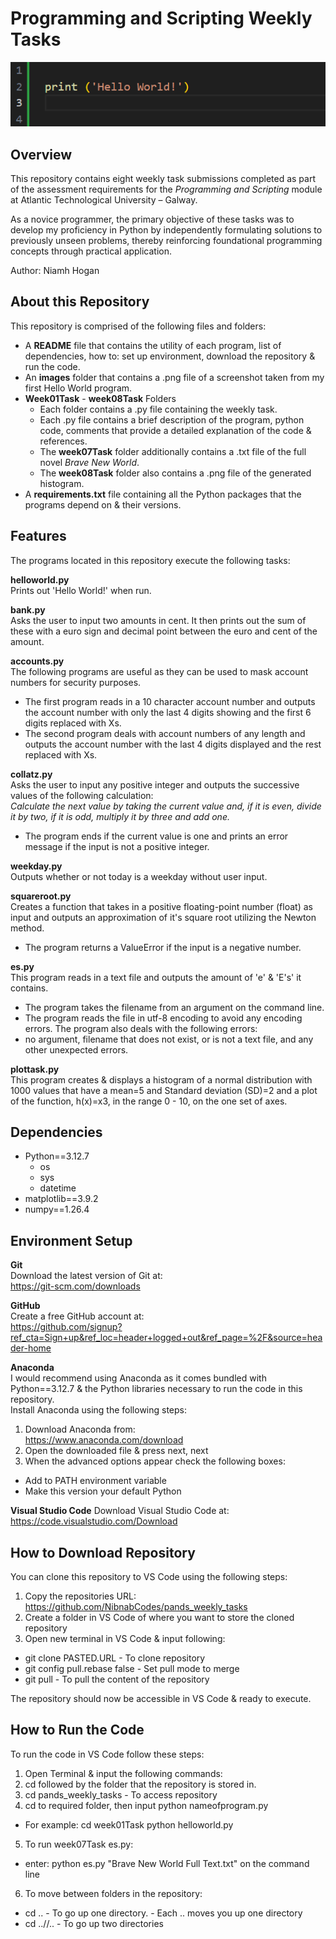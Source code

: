 # Programming and Scripting Weekly Tasks

![Alt text](images/HelloWorld.png)


## Overview

This repository contains eight weekly task submissions completed as part of the assessment requirements for the *Programming and Scripting* module at Atlantic Technological University – Galway.

As a novice programmer, the primary objective of these tasks was to develop my proficiency in Python by independently formulating solutions to previously unseen problems, thereby reinforcing foundational programming concepts through practical application.

Author: Niamh Hogan

## About this Repository

This repository is comprised of the following files and folders:

* A **README** file that contains the utility of each program, list of dependencies, how to: set up environment, download the repository & run the code.
* An **images** folder that contains a .png file of a screenshot taken from my first Hello World program.
* **Week01Task** - **week08Task** Folders  
  - Each folder contains a .py file containing the weekly task.  
  - Each .py file contains a brief description of the program, python code, comments that provide a detailed explanation of the code & references.  
  - The **week07Task** folder additionally contains a .txt file of the full novel *Brave New World*.  
  - The **week08Task** folder also contains a .png file of the generated histogram.
* A **requirements.txt** file containing all the Python packages that the programs depend on & their versions.

## Features

The programs located in this repository execute the following tasks:

**helloworld.py**  
Prints out 'Hello World!' when run.

**bank.py**  
Asks the user to input two amounts in cent. It then prints out the sum of these with a euro sign 
and decimal point between the euro and cent of the amount.

**accounts.py**  
The following programs are useful as they can be used to mask account numbers for security purposes.
  - The first program reads in a 10 character account number and outputs the account number with only the last 4    digits showing and the first 6 digits replaced with Xs.  
  - The second program deals with account numbers of any length and outputs the account number with the last 4 digits displayed and the rest replaced with Xs.

**collatz.py**  
Asks the user to input any positive integer and outputs the successive values of the following calculation:  
  *Calculate the next value by taking the current value and, if it is even, divide it by two, if it is odd, multiply it by three and add one.* 
  - The program ends if the current value is one and prints an error message if the input is not a positive integer.

**weekday.py**  
Outputs whether or not today is a weekday without user input.

**squareroot.py**  
Creates a function that takes in a positive floating-point number (float) as input and outputs an approximation of it's square root utilizing the Newton method.  
  - The program returns a ValueError if the input is a negative number.

**es.py**  
This program reads in a text file and outputs the amount of 'e' & 'E's' it contains.  
  - The program takes the filename from an argument on the command line.  
  - The program reads the file in utf-8 encoding to avoid any encoding errors. The program also deals with the following errors:  
  - no argument, filename that does not exist, or is not a text file, and any other unexpected errors.

**plottask.py**  
This program creates & displays a histogram of a normal distribution with 1000 values that have a mean=5 and Standard deviation (SD)=2 and a plot of the function, h(x)=x3, in the range 0 - 10, on the one set of axes. 

## Dependencies

* Python==3.12.7  
  - os  
  - sys  
  - datetime  
* matplotlib==3.9.2  
* numpy==1.26.4

## Environment Setup

**Git**  
Download the latest version of Git at:  
https://git-scm.com/downloads

**GitHub**  
Create a free GitHub account at:  
https://github.com/signup?ref_cta=Sign+up&ref_loc=header+logged+out&ref_page=%2F&source=header-home

**Anaconda**  
I would recommend using Anaconda as it comes bundled with Python==3.12.7 & the Python libraries necessary to run the code in this repository.  
Install Anaconda using the following steps:  
1. Download Anaconda from:  
https://www.anaconda.com/download
2. Open the downloaded file & press next, next
3. When the advanced options appear check the following boxes:  
  - Add to PATH environment variable  
  - Make this version your default Python

**Visual Studio Code**
Download Visual Studio Code at:  
https://code.visualstudio.com/Download


## How to Download Repository  

You can clone this repository to VS Code using the following steps:
1. Copy the repositories URL:  
https://github.com/NibnabCodes/pands_weekly_tasks  
2. Create a folder in VS Code of where you want to store the cloned repository
3. Open new terminal in VS Code & input following:  
  - git clone PASTED.URL - To clone repository  
  - git config pull.rebase false - Set pull mode to merge  
  - git pull - To pull the content of the repository  

The repository should now be accessible in VS Code & ready to execute.

## How to Run the Code  

To run the code in VS Code follow these steps:  

1. Open Terminal & input the following commands:  
2. cd followed by the folder that the repository is stored in.
3. cd pands_weekly_tasks - To access repository  
4. cd to required folder, then input python nameofprogram.py  
  - For example: cd week01Task python helloworld.py  
5. To run week07Task es.py:  
  - enter: python es.py "Brave New World Full Text.txt" on the command line
6. To move between folders in the repository:  
  - cd .. - To go up one directory. - Each .. moves you up one directory
  - cd ..//.. - To go up two directories

